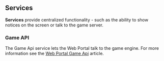 ## Services

**Services** provide centralized functionality - such as the ability to show notices on the screen or talk to the game server.

### Game API

The Game Api service lets the Web Portal talk to the game engine.  For more information see the [Web Portal Game Api](/tutorials/code/web-game-api) article.

###